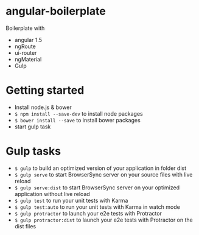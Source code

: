 # angular-boilerplate
Boilerplate with
* angular 1.5
* ngRoute
* ui-router
* ngMaterial
* Gulp

# Getting started
* Install node.js & bower
* `$ npm install --save-dev` to install node packages
* `$ bower install --save` to install bower packages
* start gulp task

# Gulp tasks
* `$ gulp` to build an optimized version of your application in folder dist
* `$ gulp serve` to start BrowserSync server on your source files with live reload
* `$ gulp serve:dist` to start BrowserSync server on your optimized application without live reload
* `$ gulp test` to run your unit tests with Karma
* `$ gulp test:auto` to run your unit tests with Karma in watch mode
* `$ gulp protractor` to launch your e2e tests with Protractor
* `$ gulp protractor:dist` to launch your e2e tests with Protractor on the dist files
